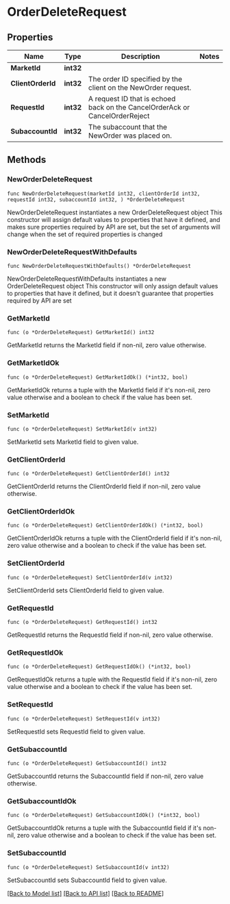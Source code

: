 # OrderDeleteRequest

## Properties

Name | Type | Description | Notes
------------ | ------------- | ------------- | -------------
**MarketId** | **int32** |  | 
**ClientOrderId** | **int32** | The order ID specified by the client on the NewOrder request. | 
**RequestId** | **int32** | A request ID that is echoed back on the CancelOrderAck or CancelOrderReject | 
**SubaccountId** | **int32** | The subaccount that the NewOrder was placed on. | 

## Methods

### NewOrderDeleteRequest

`func NewOrderDeleteRequest(marketId int32, clientOrderId int32, requestId int32, subaccountId int32, ) *OrderDeleteRequest`

NewOrderDeleteRequest instantiates a new OrderDeleteRequest object
This constructor will assign default values to properties that have it defined,
and makes sure properties required by API are set, but the set of arguments
will change when the set of required properties is changed

### NewOrderDeleteRequestWithDefaults

`func NewOrderDeleteRequestWithDefaults() *OrderDeleteRequest`

NewOrderDeleteRequestWithDefaults instantiates a new OrderDeleteRequest object
This constructor will only assign default values to properties that have it defined,
but it doesn't guarantee that properties required by API are set

### GetMarketId

`func (o *OrderDeleteRequest) GetMarketId() int32`

GetMarketId returns the MarketId field if non-nil, zero value otherwise.

### GetMarketIdOk

`func (o *OrderDeleteRequest) GetMarketIdOk() (*int32, bool)`

GetMarketIdOk returns a tuple with the MarketId field if it's non-nil, zero value otherwise
and a boolean to check if the value has been set.

### SetMarketId

`func (o *OrderDeleteRequest) SetMarketId(v int32)`

SetMarketId sets MarketId field to given value.


### GetClientOrderId

`func (o *OrderDeleteRequest) GetClientOrderId() int32`

GetClientOrderId returns the ClientOrderId field if non-nil, zero value otherwise.

### GetClientOrderIdOk

`func (o *OrderDeleteRequest) GetClientOrderIdOk() (*int32, bool)`

GetClientOrderIdOk returns a tuple with the ClientOrderId field if it's non-nil, zero value otherwise
and a boolean to check if the value has been set.

### SetClientOrderId

`func (o *OrderDeleteRequest) SetClientOrderId(v int32)`

SetClientOrderId sets ClientOrderId field to given value.


### GetRequestId

`func (o *OrderDeleteRequest) GetRequestId() int32`

GetRequestId returns the RequestId field if non-nil, zero value otherwise.

### GetRequestIdOk

`func (o *OrderDeleteRequest) GetRequestIdOk() (*int32, bool)`

GetRequestIdOk returns a tuple with the RequestId field if it's non-nil, zero value otherwise
and a boolean to check if the value has been set.

### SetRequestId

`func (o *OrderDeleteRequest) SetRequestId(v int32)`

SetRequestId sets RequestId field to given value.


### GetSubaccountId

`func (o *OrderDeleteRequest) GetSubaccountId() int32`

GetSubaccountId returns the SubaccountId field if non-nil, zero value otherwise.

### GetSubaccountIdOk

`func (o *OrderDeleteRequest) GetSubaccountIdOk() (*int32, bool)`

GetSubaccountIdOk returns a tuple with the SubaccountId field if it's non-nil, zero value otherwise
and a boolean to check if the value has been set.

### SetSubaccountId

`func (o *OrderDeleteRequest) SetSubaccountId(v int32)`

SetSubaccountId sets SubaccountId field to given value.



[[Back to Model list]](../README.md#documentation-for-models) [[Back to API list]](../README.md#documentation-for-api-endpoints) [[Back to README]](../README.md)


